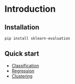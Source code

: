 # Introduction

## Installation

```sh
pip install sklearn-evaluation
```

## Quick start
- [Classification](quickstart/classification.md)
- [Regression](quickstart/regression.md)
- [Clustering](quickstart/clustering.md)
